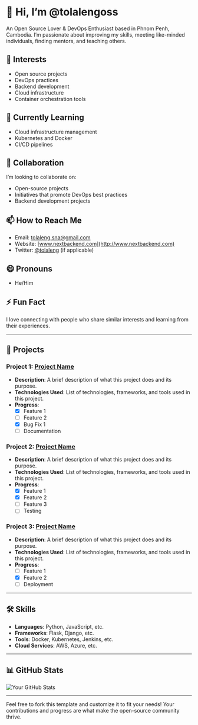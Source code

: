 # 👋 Hi, I’m @tolalengoss

An Open Source Lover & DevOps Enthusiast based in Phnom Penh, Cambodia. I’m passionate about improving my skills, meeting like-minded individuals, finding mentors, and teaching others.

## 👀 Interests
- Open source projects
- DevOps practices
- Backend development
- Cloud infrastructure
- Container orchestration tools

## 🌱 Currently Learning
- Cloud infrastructure management
- Kubernetes and Docker
- CI/CD pipelines

## 💞️ Collaboration
I’m looking to collaborate on:
- Open-source projects
- Initiatives that promote DevOps best practices
- Backend development projects

## 📫 How to Reach Me
- Email: [tolaleng.sna@gmail.com](mailto:tolaleng.sna@gmail.com)
- Website: [www.nextbackend.com](http://www.nextbackend.com)
- Twitter: [@tolaleng](https://twitter.com/tolaleng) (if applicable)

## 😄 Pronouns
- He/Him

## ⚡ Fun Fact
I love connecting with people who share similar interests and learning from their experiences.

---

## 🚀 Projects

### Project 1: [Project Name](https://github.com/username/project1)
- **Description**: A brief description of what this project does and its purpose.
- **Technologies Used**: List of technologies, frameworks, and tools used in this project.
- **Progress**: 
  - [x] Feature 1
  - [ ] Feature 2
  - [x] Bug Fix 1
  - [ ] Documentation

### Project 2: [Project Name](https://github.com/username/project2)
- **Description**: A brief description of what this project does and its purpose.
- **Technologies Used**: List of technologies, frameworks, and tools used in this project.
- **Progress**: 
  - [x] Feature 1
  - [x] Feature 2
  - [ ] Feature 3
  - [ ] Testing

### Project 3: [Project Name](https://github.com/username/project3)
- **Description**: A brief description of what this project does and its purpose.
- **Technologies Used**: List of technologies, frameworks, and tools used in this project.
- **Progress**: 
  - [ ] Feature 1
  - [x] Feature 2
  - [ ] Deployment

---

## 🛠️ Skills
- **Languages**: Python, JavaScript, etc.
- **Frameworks**: Flask, Django, etc.
- **Tools**: Docker, Kubernetes, Jenkins, etc.
- **Cloud Services**: AWS, Azure, etc.

---

## 📊 GitHub Stats
![Your GitHub Stats](https://github-readme-stats.vercel.app/api?username=tolalengoss&show_icons=true&hide_title=true&count_private=true&theme=radical)

---

Feel free to fork this template and customize it to fit your needs! Your contributions and progress are what make the open-source community thrive.
